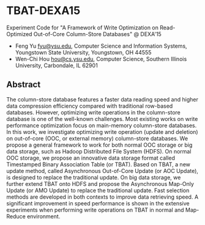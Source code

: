 # TBAT-DEXA15
Experiment Code for "A Framework of Write Optimization on Read-Optimized Out-of-Core Column-Store Databases" @ DEXA'15

* Feng Yu <fyu@ysu.edu>, Computer Science and Information Systems, Youngstown State University, Youngstown, OH 44555
* Wen-Chi Hou <hou@cs.ysu.edu>, Computer Science, Southern Illinois University, Carbondale, IL 62901

## Abstract

The column-store database features a faster data reading speed and higher data compression efficiency compared with traditional row-based databases. However, optimizing write operations in the column-store database is one of the well-known challenges. Most existing works on write performance optimization focus on main-memory column-store databases. In this work, we investigate optimizing write operation (update and deletion) on out-of-core (OOC, or external memory) column-store databases. We propose a general framework to work for both normal OOC storage or big data storage, such as Hadoop Distributed File System (HDFS). On normal OOC storage, we propose an innovative data storage format called Timestamped Binary Association Table (or TBAT). Based on TBAT, a new update method, called Asynchronous Out-of-Core Update (or AOC Update), is designed to replace the traditional update. On big data storage, we further extend TBAT onto HDFS and propose the Asynchronous Map-Only Update (or AMO Update) to replace the traditional update. Fast selection methods are developed in both contexts to improve data retrieving speed. A significant improvement in speed performance is shown in the extensive experiments when performing write operations on TBAT in normal and Map-Reduce environment.
